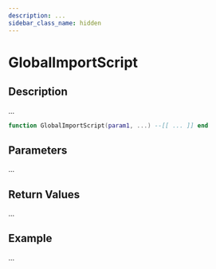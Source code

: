 ```yaml
---
description: ...
sidebar_class_name: hidden
---
```


# GlobalImportScript

## Description

...

```lua
function GlobalImportScript(param1, ...) --[[ ... ]] end
```

## Parameters

...

## Return Values

...

## Example

...

